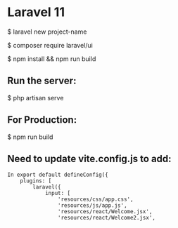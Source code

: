 # Laravel 11 

$ laravel new project-name

$ composer require laravel/ui


$ npm install && npm run build


## Run the server: 

$ php artisan serve


## For Production: 

$ npm run build

## Need to update vite.config.js to add: 

````
In export default defineConfig({
    plugins: [
        laravel({
            input: [
                'resources/css/app.css',
                'resources/js/app.js',
                'resources/react/Welcome.jsx',
                'resources/react/Welcome2.jsx',

````